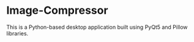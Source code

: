 # Image-Compressor
This is a Python-based desktop application built using PyQt5 and Pillow libraries. 

